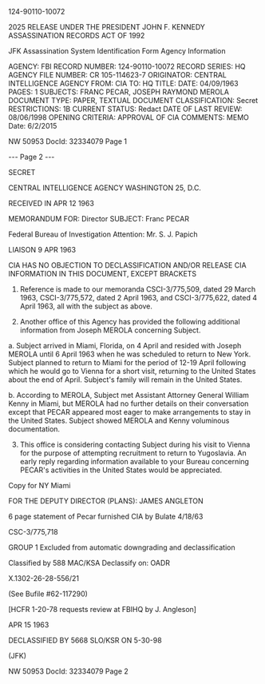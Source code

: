 124-90110-10072

2025 RELEASE UNDER THE PRESIDENT JOHN F. KENNEDY ASSASSINATION RECORDS ACT OF 1992

JFK Assassination System
Identification Form
Agency Information

AGENCY: FBI
RECORD NUMBER: 124-90110-10072
RECORD SERIES: HQ
AGENCY FILE NUMBER: CR 105-114623-7
ORIGINATOR: CENTRAL INTELLIGENCE AGENCY
FROM: CIA
TO: HQ
TITLE:
DATE: 04/09/1963
PAGES: 1
SUBJECTS: FRANC PECAR, JOSEPH RAYMOND MEROLA
DOCUMENT TYPE: PAPER, TEXTUAL DOCUMENT
CLASSIFICATION: Secret
RESTRICTIONS: 1B
CURRENT STATUS: Redact
DATE OF LAST REVIEW: 08/06/1998
OPENING CRITERIA: APPROVAL OF CIA
COMMENTS: MEMO
Date: 6/2/2015

NW 50953 DocId: 32334079 Page 1

--- Page 2 ---

SECRET

CENTRAL INTELLIGENCE AGENCY
WASHINGTON 25, D.C.

RECEIVED IN
APR 12 1963

MEMORANDUM FOR: Director
SUBJECT: Franc PECAR

Federal Bureau of Investigation
Attention: Mr. S. J. Papich

LIAISON
9 APR 1963

CIA HAS NO OBJECTION TO
DECLASSIFICATION AND/OR
RELEASE CIA INFORMATION
IN THIS DOCUMENT, EXCEPT BRACKETS

1. Reference is made to our memoranda CSCI-3/775,509, dated 29 March 1963, CSCI-3/775,572, dated 2 April 1963, and CSCI-3/775,622, dated 4 April 1963, all with the subject as above.

2. Another office of this Agency has provided the following additional information from Joseph MEROLA concerning Subject.

a. Subject arrived in Miami, Florida, on 4 April and resided with Joseph MEROLA until 6 April 1963 when he was scheduled to return to New York. Subject planned to return to Miami for the period of 12-19 April following which he would go to Vienna for a short visit, returning to the United States about the end of April. Subject's family will remain in the United States.

b. According to MEROLA, Subject met Assistant Attorney General William Kenny in Miami, but MEROLA had no further details on their conversation except that PECAR appeared most eager to make arrangements to stay in the United States. Subject showed MEROLA and Kenny voluminous documentation.

3. This office is considering contacting Subject during his visit to Vienna for the purpose of attempting recruitment to return to Yugoslavia. An early reply regarding information available to your Bureau concerning PECAR's activities in the United States would be appreciated.

Copy for NY Miami

FOR THE DEPUTY DIRECTOR (PLANS):
JAMES ANGLETON

6 page statement of Pecar furnished CIA by Bulate 4/18/63

CSC-3/775,718

GROUP 1
Excluded from automatic
downgrading and
declassification

Classified by 588 MAC/KSA
Declassify on: OADR

X.1302-26-28-556/21

(See Bufile #62-117290)

[HCFR 1-20-78 requests review at FBIHQ by J. Angleson]

APR 15 1963

DECLASSIFIED BY 5668 SLO/KSR
ON 5-30-98

(JFK)

NW 50953 DocId: 32334079 Page 2
